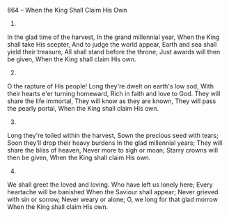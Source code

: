 864 – When the King Shall Claim His Own


1.
 In the glad time of the harvest,
In the grand millennial year,
When the King shall take His scepter,
And to judge the world appear,
Earth and sea shall yield their treasure,
All shall stand before the throne;
Just awards will then be given,
When the King shall claim His own.

2.
O the rapture of His people!
Long they're dwelt on earth's low sod,
With their hearts e'er turning homeward,
Rich in faith and love to God.
They will share the life immortal,
They will know as they are known,
They will pass the pearly portal,
When the King shall claim His own.

3.
Long they're toiled within the harvest,
Sown the precious seed with tears;
Soon they'll drop their heavy burdens
In the glad millennial years;
They will share the bliss of heaven,
Never more to sigh or moan;
Starry crowns will then be given,
When the King shall claim His own.

4.
We shall greet the loved and loving.
Who have left us lonely here;
Every heartache will be banished
When the Saviour shall appear;
Never grieved with sin or sorrow,
Never weary or alone;
O, we long for that glad morrow
When the King shall claim His own.
